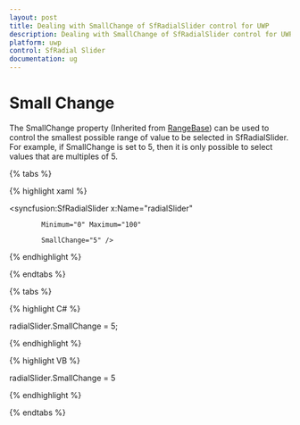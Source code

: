 ```yaml
---
layout: post
title: Dealing with SmallChange of SfRadialSlider control for UWP
description: Dealing with SmallChange of SfRadialSlider control for UWP
platform: uwp
control: SfRadial Slider 
documentation: ug
---
```



# Small Change 

The SmallChange property (Inherited from [RangeBase](http://msdn.microsoft.com/en-us/library/windows/apps/windows.ui.xaml.controls.primitives.rangebase.aspx)) can be used to control the smallest possible range of value to be selected in SfRadialSlider.  For example, if SmallChange is set to 5, then it is only possible to select values that are multiples of 5. 

{% tabs %}

{% highlight xaml %}

<syncfusion:SfRadialSlider x:Name="radialSlider"

            Minimum="0" Maximum="100"  

            SmallChange="5" />

{% endhighlight %}

{% endtabs %}

{% tabs %}

{% highlight C# %}

radialSlider.SmallChange = 5;

{% endhighlight %}

{% highlight VB %}

radialSlider.SmallChange = 5

{% endhighlight %}

{% endtabs %}

